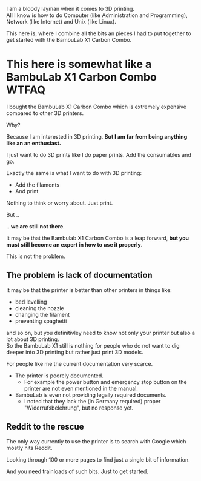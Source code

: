 I am a bloody layman when it comes to 3D printing.  
All I know is how to do Computer (like Administration and Programming), Network (like Internet) and Unix (like Linux).

This here is, where I combine all the bits an pieces I had to put together to get started with the BambuLab X1 Carbon Combo.


# This here is somewhat like a BambuLab X1 Carbon Combo WTFAQ

I bought the BambuLab X1 Carbon Combo which is extremely expensive compared to other 3D printers.

Why?

Because I am interested in 3D printing.  **But I am far from being anything like an an enthusiast.**

I just want to do 3D prints like I do paper prints.  Add the consumables and go.

Exactly the same is what I want to do with 3D printing:

- Add the filaments
- And print

Nothing to think or worry about.  Just print.

But ..

.. **we are still not there**.

It may be that the Bambulab X1 Carbon Combo is a leap forward, **but you must still become an expert in how to use it properly**.

This is not the problem.

## The problem is lack of documentation

It may be that the printer is better than other printers in things like:

- bed levelling
- cleaning the nozzle
- changing the filament
- preventing spaghetti

and so on, but you definitivley need to know not only your printer but also a lot about 3D printing.  
So the BambuLab X1 still is nothing for people who do not want to dig deeper into 3D printing but rather just print 3D models.

For people like me the current documentation very scarce.

- The printer is poorely documented.
  - For example the power button and emergency stop button on the printer are not even mentioned in the manual.
- BambuLab is even not providing legally required documents.
  - I noted that they lack the (in Germany required) proper "Widerrufsbelehrung", but no response yet.


## Reddit to the rescue

The only way currently to use the printer is to search with Google which mostly hits Reddit.

Looking through 100 or more pages to find just a single bit of information.

And you need trainloads of such bits.  Just to get started.
